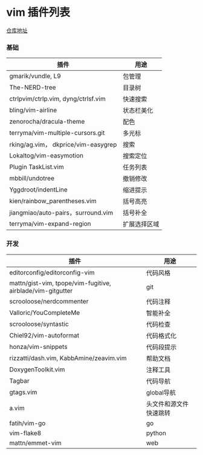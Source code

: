 # vim 插件列表

[仓库地址](https://github.com/cnsworder/crossvim)

### 基础

| 插件 | 用途 |
| --- | --- |
| gmarik/vundle, L9 | 包管理 |
| The-NERD-tree | 目录树 |
| ctrlpvim/ctrlp.vim, dyng/ctrlsf.vim | 快速搜索 |
| bling/vim-airline | 状态栏美化 |
| zenorocha/dracula-theme | 配色 |
| terryma/vim-multiple-cursors.git | 多光标 |
| rking/ag.vim， dkprice/vim-easygrep | 搜索 |
| Lokaltog/vim-easymotion | 搜索定位 |
| Plugin TaskList.vim | 任务列表 |
| mbbill/undotree | 撤销修改 |
| Yggdroot/indentLine | 缩进提示 |
| kien/rainbow_parentheses.vim | 括号高亮 |
| jiangmiao/auto-pairs，surround.vim | 括号补全 |
| terryma/vim-expand-region | 扩展选择区域 |


### 开发

| 插件 | 用途 |
| --- | --- |
| editorconfig/editorconfig-vim | 代码风格 |
| mattn/gist-vim, tpope/vim-fugitive, airblade/vim-gitgutter | git |
| scrooloose/nerdcommenter | 代码注释 |
| Valloric/YouCompleteMe | 智能补全 |
| scrooloose/syntastic | 代码检查 |
| Chiel92/vim-autoformat | 代码格式化 |
| honza/vim-snippets | 代码段提示 |
| rizzatti/dash.vim, KabbAmine/zeavim.vim | 帮助文档 |
| DoxygenToolkit.vim | 注释工具 |
| Tagbar | 代码导航 |
| gtags.vim | global导航 |
| a.vim | 头文件和源文件快速跳转 |
| fatih/vim-go | go |
| vim-flake8 | python |
| mattn/emmet-vim | web |

